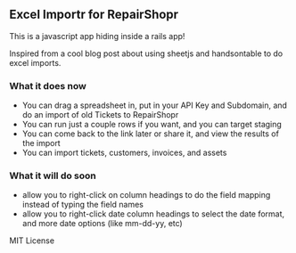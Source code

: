 ## Excel Importr for RepairShopr ##

This is a javascript app hiding inside a rails app!

Inspired from a cool blog post about using sheetjs and handsontable to do excel imports.

### What it does now ###

- You can drag a spreadsheet in, put in your API Key and Subdomain, and do an import of old Tickets to RepairShopr
- You can run just a couple rows if you want, and you can target staging
- You can come back to the link later or share it, and view the results of the import
- You can import tickets, customers, invoices, and assets

### What it will do soon ###

- allow you to right-click on column headings to do the field mapping instead of typing the field names
- allow you to right-click date column headings to select the date format, and more date options (like mm-dd-yy, etc)

MIT License
